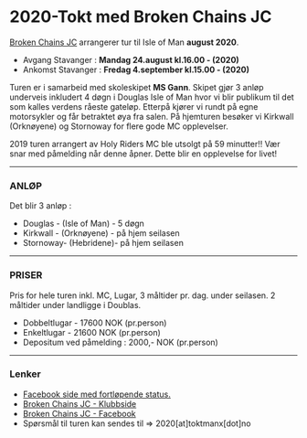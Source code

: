 # 2020-Tokt med Broken Chains JC

[Broken Chains JC](https://www.brokenchainsjc.com/) arrangerer tur til Isle of Man **august 2020**.

- Avgang Stavanger : **Mandag 24.august kl.16.00 - (2020)**
- Ankomst Stavanger : **Fredag 4.september kl.15.00 - (2020)**

Turen er i samarbeid med skoleskipet **MS Gann**. Skipet gjør 3 anløp underveis inkludert 4 døgn i Douglas Isle of Man hvor vi blir publikum til det som kalles verdens råeste gateløp. Etterpå kjører vi rundt på egne motorsykler og får betraktet øya fra salen. På hjemturen besøker vi Kirkwall (Orknøyene) og Stornoway for flere gode MC opplevelser.

2019 turen arrangert av Holy Riders MC ble utsolgt på 59 minutter!! Vær snar med påmelding når denne åpner. Dette blir en opplevelse for livet!

---

### **ANLØP**

Det blir 3 anløp :

- Douglas - (Isle of Man) - 5 døgn
- Kirkwall - (Orknøyene) - på hjem seilasen
- Stornoway- (Hebridene)- på hjem seilasen

---

### **PRISER**

Pris for hele turen inkl. MC, Lugar, 3 måltider pr. dag. under seilasen.
2 måltider under landligge i Doublas.

- Dobbeltlugar - 17600 NOK (pr.person)
- Enkeltlugar - 21600 NOK (pr.person)
- Depositum ved påmelding : 2000,- NOK (pr.person)

---

### **Lenker**

- [Facebook side med fortløpende status.](https://www.facebook.com/gannbrokenchains)
- [Broken Chains JC - Klubbside](https://www.brokenchainsjc.com/)
- [Broken Chains JC - Facebook](https://www.facebook.com/brokenchainsjc/)
- Spørsmål til turen kan sendes til => 2020[at]toktmanx[dot]no
